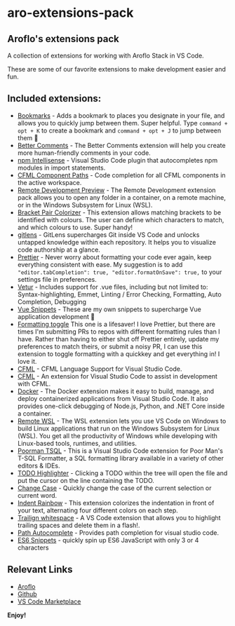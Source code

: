 # aro-extensions-pack


## Aroflo's extensions pack

A collection of extensions for working with Aroflo Stack in VS Code.

These are some of our favorite extensions to make development easier and fun.

## Included extensions:

- [Bookmarks](https://marketplace.visualstudio.com/items?itemName=alefragnani.Bookmarks&WT.mc_id=marketplace-pack-sdras) - Adds a bookmark to places you designate in your file, and allows you to quickly jump between them. Super helpful. Type `command + opt + K` to create a bookmark and `command + opt + J` to jump between them 🔖
- [Better Comments](https://marketplace.visualstudio.com/items?itemName=AmirHA.better-comments-2) - The Better Comments extension will help you create more human-friendly comments in your code.
- [npm Intellisense](https://marketplace.visualstudio.com/items?itemName=christian-kohler.npm-intellisense) - Visual Studio Code plugin that autocompletes npm modules in import statements.
- [CFML Component Paths](https://marketplace.visualstudio.com/items?itemName=christian-kohler.npm-intellisense) - Code completion for all CFML components in the active workspace.
- [Remote Development Preview](https://marketplace.visualstudio.com/items?itemName=ms-vscode-remote.vscode-remote-extensionpack) - The Remote Development extension pack allows you to open any folder in a container, on a remote machine, or in the Windows Subsystem for Linux (WSL).
- [Bracket Pair Colorizer](https://marketplace.visualstudio.com/items?itemName=CoenraadS.bracket-pair-colorizer&WT.mc_id=marketplace-pack-sdras) - This extension allows matching brackets to be identified with colours. The user can define which characters to match, and which colours to use. Super handy!
- [gitlens](https://marketplace.visualstudio.com/items?itemName=eamodio.gitlens) - GitLens supercharges Git inside VS Code and unlocks untapped knowledge within each repository. It helps you to visualize code authorship at a glance.
- [Prettier](https://marketplace.visualstudio.com/items?itemName=esbenp.prettier-vscode&WT.mc_id=marketplace-pack-sdras) - Never worry about formatting your code ever again, keep everything consistent with ease. My suggestion is to add `"editor.tabCompletion": true, "editor.formatOnSave": true,` to your settings file in preferences.
- [Vetur](https://marketplace.visualstudio.com/items?itemName=octref.vetur&WT.mc_id=marketplace-pack-sdras) - Includes support for .vue files, including but not limited to: Syntax-highlighting, Emmet, Linting / Error Checking, Formatting, Auto Completion, Debugging
- [Vue Snippets](https://marketplace.visualstudio.com/items?itemName=sdras.vue-vscode-snippets&WT.mc_id=marketplace-pack-sdras) - These are my own snippets to supercharge Vue application development 🚀
- [Formatting toggle](https://marketplace.visualstudio.com/items?itemName=tombonnike.vscode-status-bar-format-toggle&WT.mc_id=marketplace-pack-sdras) This one is a lifesaver! I love Prettier, but there are times I'm submitting PRs to repos with different formatting rules than I have. Rather than having to either shut off Prettier entirely, update my preferences to match theirs, or submit a noisy PR, I can use this extension to toggle formatting with a quickkey and get everything in! I love it.
- [CFML](https://marketplace.visualstudio.com/items?itemName=ilich8086.ColdFusion) - CFML Language Support for Visual Studio Code.
- [CFML](https://marketplace.visualstudio.com/items?itemName=KamasamaK.vscode-cfml) - An extension for Visual Studio Code to assist in development with CFML.
- [Docker](https://marketplace.visualstudio.com/items?itemName=ms-azuretools.vscode-docker) - The Docker extension makes it easy to build, manage, and deploy containerized applications from Visual Studio Code. It also provides one-click debugging of Node.js, Python, and .NET Core inside a container.
- [Remote WSL](https://marketplace.visualstudio.com/items?itemName=ms-vscode-remote.remote-wsl) - The WSL extension lets you use VS Code on Windows to build Linux applications that run on the Windows Subsystem for Linux (WSL). You get all the productivity of Windows while developing with Linux-based tools, runtimes, and utilities.
- [Poorman TSQL](https://marketplace.visualstudio.com/items?itemName=TaoKlerks.poor-mans-t-sql-formatter-vscode) - This is a Visual Studio Code extension for Poor Man's T-SQL Formatter, a SQL formatting library available in a variety of other editors & IDEs.
- [TODO Highlighter](https://marketplace.visualstudio.com/items?itemName=Gruntfuggly.todo-tree) - Clicking a TODO within the tree will open the file and put the cursor on the line containing the TODO.
- [Change Case](https://marketplace.visualstudio.com/items?itemName=wmaurer.change-case) - Quickly change the case of the current selection or current word.
- [Indent Rainbow](https://marketplace.visualstudio.com/items?itemName=oderwat.indent-rainbow) - This extension colorizes the indentation in front of your text, alternating four different colors on each step.
- [Trailign whitespace](https://marketplace.visualstudio.com/items?itemName=shardulm94.trailing-spaces) - A VS Code extension that allows you to highlight trailing spaces and delete them in a flash!.
- [Path Autocomplete](https://marketplace.visualstudio.com/items?itemName=ionutvmi.path-autocomplete) - Provides path completion for visual studio code.
- [ES6 Snippets](https://marketplace.visualstudio.com/items?itemName=xabikos.JavaScriptSnippets&WT.mc_id=marketplace-pack-sdras) - quickly spin up ES6 JavaScript with only 3 or 4 characters


## Relevant Links

- [Aroflo](https://aroflo.com/)
- [Github](https://github.com/aroflo)
- [VS Code Marketplace](https://marketplace.visualstudio.com/items?itemName=sdras.vue-vscode-extensionpack&WT.mc_id=marketplace-pack-sdras)

**Enjoy!**

